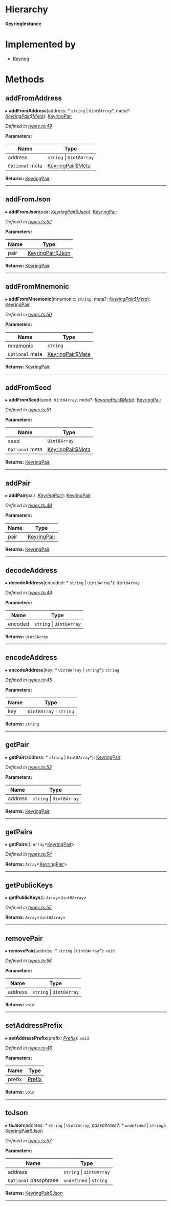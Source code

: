 

# Hierarchy

**KeyringInstance**

# Implemented by

* [Keyring](../classes/_index_.keyring.md)

# Methods

<a id="addfromaddress"></a>

##  addFromAddress

▸ **addFromAddress**(address: * `string` &#124; `Uint8Array`*, meta?: *[KeyringPair$Meta](../modules/_types_.md#keyringpair_meta)*): [KeyringPair](../modules/_types_.md#keyringpair)

*Defined in [types.ts:49](https://github.com/polkadot-js/common/blob/f011334/packages/keyring/src/types.ts#L49)*

**Parameters:**

| Name | Type |
| ------ | ------ |
| address |  `string` &#124; `Uint8Array`|
| `Optional` meta | [KeyringPair$Meta](../modules/_types_.md#keyringpair_meta) |

**Returns:** [KeyringPair](../modules/_types_.md#keyringpair)

___
<a id="addfromjson"></a>

##  addFromJson

▸ **addFromJson**(pair: *[KeyringPair$Json](../modules/_types_.md#keyringpair_json)*): [KeyringPair](../modules/_types_.md#keyringpair)

*Defined in [types.ts:52](https://github.com/polkadot-js/common/blob/f011334/packages/keyring/src/types.ts#L52)*

**Parameters:**

| Name | Type |
| ------ | ------ |
| pair | [KeyringPair$Json](../modules/_types_.md#keyringpair_json) |

**Returns:** [KeyringPair](../modules/_types_.md#keyringpair)

___
<a id="addfrommnemonic"></a>

##  addFromMnemonic

▸ **addFromMnemonic**(mnemonic: *`string`*, meta?: *[KeyringPair$Meta](../modules/_types_.md#keyringpair_meta)*): [KeyringPair](../modules/_types_.md#keyringpair)

*Defined in [types.ts:50](https://github.com/polkadot-js/common/blob/f011334/packages/keyring/src/types.ts#L50)*

**Parameters:**

| Name | Type |
| ------ | ------ |
| mnemonic | `string` |
| `Optional` meta | [KeyringPair$Meta](../modules/_types_.md#keyringpair_meta) |

**Returns:** [KeyringPair](../modules/_types_.md#keyringpair)

___
<a id="addfromseed"></a>

##  addFromSeed

▸ **addFromSeed**(seed: *`Uint8Array`*, meta?: *[KeyringPair$Meta](../modules/_types_.md#keyringpair_meta)*): [KeyringPair](../modules/_types_.md#keyringpair)

*Defined in [types.ts:51](https://github.com/polkadot-js/common/blob/f011334/packages/keyring/src/types.ts#L51)*

**Parameters:**

| Name | Type |
| ------ | ------ |
| seed | `Uint8Array` |
| `Optional` meta | [KeyringPair$Meta](../modules/_types_.md#keyringpair_meta) |

**Returns:** [KeyringPair](../modules/_types_.md#keyringpair)

___
<a id="addpair"></a>

##  addPair

▸ **addPair**(pair: *[KeyringPair](../modules/_types_.md#keyringpair)*): [KeyringPair](../modules/_types_.md#keyringpair)

*Defined in [types.ts:48](https://github.com/polkadot-js/common/blob/f011334/packages/keyring/src/types.ts#L48)*

**Parameters:**

| Name | Type |
| ------ | ------ |
| pair | [KeyringPair](../modules/_types_.md#keyringpair) |

**Returns:** [KeyringPair](../modules/_types_.md#keyringpair)

___
<a id="decodeaddress"></a>

##  decodeAddress

▸ **decodeAddress**(encoded: * `string` &#124; `Uint8Array`*): `Uint8Array`

*Defined in [types.ts:44](https://github.com/polkadot-js/common/blob/f011334/packages/keyring/src/types.ts#L44)*

**Parameters:**

| Name | Type |
| ------ | ------ |
| encoded |  `string` &#124; `Uint8Array`|

**Returns:** `Uint8Array`

___
<a id="encodeaddress"></a>

##  encodeAddress

▸ **encodeAddress**(key: * `Uint8Array` &#124; `string`*): `string`

*Defined in [types.ts:45](https://github.com/polkadot-js/common/blob/f011334/packages/keyring/src/types.ts#L45)*

**Parameters:**

| Name | Type |
| ------ | ------ |
| key |  `Uint8Array` &#124; `string`|

**Returns:** `string`

___
<a id="getpair"></a>

##  getPair

▸ **getPair**(address: * `string` &#124; `Uint8Array`*): [KeyringPair](../modules/_types_.md#keyringpair)

*Defined in [types.ts:53](https://github.com/polkadot-js/common/blob/f011334/packages/keyring/src/types.ts#L53)*

**Parameters:**

| Name | Type |
| ------ | ------ |
| address |  `string` &#124; `Uint8Array`|

**Returns:** [KeyringPair](../modules/_types_.md#keyringpair)

___
<a id="getpairs"></a>

##  getPairs

▸ **getPairs**(): `Array`<[KeyringPair](../modules/_types_.md#keyringpair)>

*Defined in [types.ts:54](https://github.com/polkadot-js/common/blob/f011334/packages/keyring/src/types.ts#L54)*

**Returns:** `Array`<[KeyringPair](../modules/_types_.md#keyringpair)>

___
<a id="getpublickeys"></a>

##  getPublicKeys

▸ **getPublicKeys**(): `Array`<`Uint8Array`>

*Defined in [types.ts:55](https://github.com/polkadot-js/common/blob/f011334/packages/keyring/src/types.ts#L55)*

**Returns:** `Array`<`Uint8Array`>

___
<a id="removepair"></a>

##  removePair

▸ **removePair**(address: * `string` &#124; `Uint8Array`*): `void`

*Defined in [types.ts:56](https://github.com/polkadot-js/common/blob/f011334/packages/keyring/src/types.ts#L56)*

**Parameters:**

| Name | Type |
| ------ | ------ |
| address |  `string` &#124; `Uint8Array`|

**Returns:** `void`

___
<a id="setaddressprefix"></a>

##  setAddressPrefix

▸ **setAddressPrefix**(prefix: *[Prefix](../modules/_address_types_.md#prefix)*): `void`

*Defined in [types.ts:46](https://github.com/polkadot-js/common/blob/f011334/packages/keyring/src/types.ts#L46)*

**Parameters:**

| Name | Type |
| ------ | ------ |
| prefix | [Prefix](../modules/_address_types_.md#prefix) |

**Returns:** `void`

___
<a id="tojson"></a>

##  toJson

▸ **toJson**(address: * `string` &#124; `Uint8Array`*, passphrase?: * `undefined` &#124; `string`*): [KeyringPair$Json](../modules/_types_.md#keyringpair_json)

*Defined in [types.ts:57](https://github.com/polkadot-js/common/blob/f011334/packages/keyring/src/types.ts#L57)*

**Parameters:**

| Name | Type |
| ------ | ------ |
| address |  `string` &#124; `Uint8Array`|
| `Optional` passphrase |  `undefined` &#124; `string`|

**Returns:** [KeyringPair$Json](../modules/_types_.md#keyringpair_json)

___

